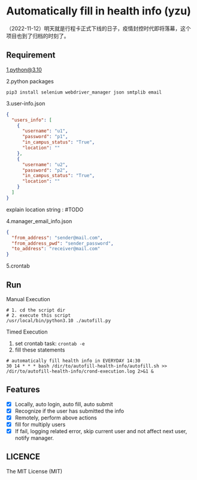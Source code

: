 # Automatically fill in health info (yzu)

（2022-11-12）明天就是行程卡正式下线的日子，疫情封控时代即将落幕，这个项目也到了归档的时刻了。

## Requirement

1.python@3.10

2.python packages

```shell
pip3 install selenium webdriver_manager json smtplib email
```

3.user-info.json

```json
{
  "users_info": [
    {
      "username": "u1",
      "password": "p1",
      "in_campus_status": "True",
      "location": ""
    },
    {
      "username": "u2",
      "password": "p2",
      "in_campus_status": "True",
      "location": ""
    }
  ]
}
```

explain location string : #TODO

4.manager_email_info.json

```json
{
  "from_address": "sender@mail.com",
  "from_address_pwd": "sender_password",
  "to_address": "receiver@mail.com"
}
```

5.crontab

## Run

Manual Execution

```shell
# 1. cd the script dir
# 2. execute this script
/usr/local/bin/python3.10 ./autofill.py
```

Timed Execution

1. set crontab task: `crontab -e`
2. fill these statements

```shell
# automatically fill health info in EVERYDAY 14:30
30 14 * * * bash /dir/to/autofill-health-info/autofill.sh >> /dir/to/autofill-health-info/crond-execution.log 2>&1 &
```

## Features

- [x] Locally, auto login, auto fill, auto submit
- [x] Recognize if the user has submitted the info
- [x] Remotely, perform above actions
- [x] fill for multiply users
- [x] If fail, logging related error, skip current user and not affect next user, notify manager.

## LICENCE

The MIT License (MIT)
